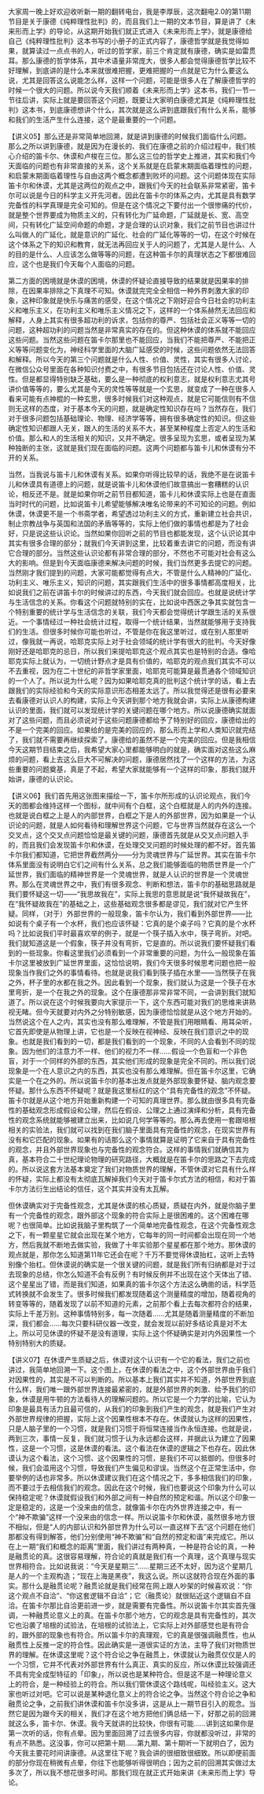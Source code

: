 大家周一晚上好欢迎收听新一期的翻转电台，我是李厚辰，这次翻电2.0的第11期节目是关于康德《纯粹理性批判》的，而且我们上一期的文本节目，算是讲了《未来形而上学》的导论，从这期开始我们就正式进入《未来形而上学》，就是康德给自己《纯粹理性批判》这本书写的小册子的正式内容了，康德哲学就是我觉得如果，就算读过一点点书的人，听过的哲学家，前三个肯定就有康德，确实是如雷贯耳。那么康德的哲学体系，其中术语量非常庞大，很多人都会觉得康德哲学比较不好理解，到底讲的是什么本来就很难把握，更难把握的一点就是它为什么要这么说，尤其是回答这么说能怎么样，这样一个问题，可能是很多人在了解康德哲学的时候一个很大的问题。所以说今天我们顺着《未来形而上学》这本书，我们一节一节往后讲，实际上就是要回答这个问题，既要让大家明白康德尤其是《纯粹理性批判》这本书，到底康德想讲个什么，其次就是这么讲到底跟我们有什么关系，能够和我们的生活产生什么连接，这个是最重要的一个问题。

【讲义05】那么还是非常简单地回溯，就是讲到康德的时候我们面临什么问题。那么之所以讲到康德，就是因为在漫长的、我们在康德之前的介绍过程中，我们核心介绍的笛卡尔、休谟和卢梭在三位。那么这三位的哲学史上推进，其实和我们今天面临的问题也有非常直接的关系，这个关系就是在启蒙末期面临着理性的问题，和启蒙末期面临着理性与自由这两个概念都遭到败坏的问题。这个问题体现在实际笛卡尔和休谟，尤其是这两位的观点之中，跟我们今天的社会联系非常紧密，笛卡尔可以说是今日的科学主义开先河者。因此在笛卡尔的体系之内，尤其是具有数学完备性的科学真理是完全可知的。但是在这个情况之下要付出一个很惨痛的代价，就是整个世界要成为物质主义的，只有转化为广延命题，广延就是长、宽、高空间，只有转化广延空间命题的命题，才是合理的认识对象，我们之前节目也讲过什么叫做人的广延化，就是意识的广延化、社会的广延化等等的一切，在这个时候在这个体系之下的知识和教育，就无法再回应关于人的问题了，尤其是人是什么、人的目的是什么、人应该怎么做等等的问题，在这种笛卡尔的真理状态之下都很难回应，这个也是我们今天每个人面临的问题。

第二方面的困境就是休谟的困境，休谟的怀疑论直接导致的结果就是因果率的排除，在因果率排除之下真理不可知。休谟就完完全全相信一种外界刺激大家的印象，这种印象就是快乐与痛苦的感受，在这个情况之下刚好迎合今日社会的功利主义和唯乐主义，在功利主义和唯乐主义情况之下，这样的一个体系赫然无法回应和解释，人身上其实有很多超功利的诉求，包括你的尊严、包括社会正义等等一切的问题，这种超功利的问题当然是非常真实的存在的。但这种休谟的体系就不能回应这些问题。当然这些问题在笛卡尔那里也不能回应，当我们不能把尊严、不能把正义等等问题变化为，神经科学里面的大脑广延感受的时候，这些问题依然无法回答和解释。所以今天的第三个问题就是什么人性、价值、灵性，其实有很多人讨论，在微信公众号里面在各种知识付费之中，有很多节目包括还在讨论人性、价值、灵性。但是都显得特别缺乏基础，要么是一种彻底的权利意志，就是权利意志尤其号讲价值等等的，要么尤其是今天的灵性等等就是一个玄思，就变成了一种在很多人看来可能有点神棍的一种玄思，很多时候我们对这种观点，就是它可能信则有不信则无这样的态度，对于基本今天的问题，就是确定性知识存在吗？当然存在，我们对于很多问题包括基础理论、物理、经济学等等，拥有很多确定性的知识。但这些确定性知识都跟人无关，跟人的生活的关系不大，甚至某种程度上否定人的生活和价值。那么和人的生活相关的知识，又并不确定。很多呈现为玄思，或者呈现为某种独断的主张，这就是我们现在面临的问题。这两个问题都与笛卡儿和休谟有分不开的关系。

当然，当我说与笛卡儿和休谟有关系。如果你听得比较早的话，我绝不是在说笛卡儿和休谟具有道德上的问题，就是说笛卡儿和休谟他们故意搞出一套糟糕的认识论，相反还不是。就是如果你听之前节目都知道，笛卡儿和休谟实际上也是在直面当时时代的问题，比如说笛卡儿希望能够解决唯名论带来的不可知论的问题。例如休谟，休谟更不是一个书斋学者，希望透过功利主义的方式，重新建立社会共识，制止宗教战争与英国和法国的矛盾等等的，实际上他们做的事情也都是为了社会好，只是说这些认识论。当然如果你回听之前的节目也都能发现，这个认识论其中其实有很多合理的部分；就我们今天讲到这里，比较着重去讲它的问题，而没有讲它合理的部分。当然这些认识论都有非常合理的部分，不然也不可能对社会有这么大的影响。但是到今天面临康德来解决问题的时候，我们当然更多去提它的问题。当然刚才我们提到的问题，大家可能都觉得有点大，不管是什么人精神的广延化、功利主义、唯乐主义，知识的问题，其实跟我们生活中的很多事情都高度相关，比如说我们之前在讲笛卡尔的时候讲过的东西，今天我们就会回应。也就是说统计学与生活信念的关系。你看这个问题就特别的实在，比如说中西医之争其实就包含一个特别重要的统计学与生活信念的关联，我们今天都会觉得统计学跟生活的关系很近。一个事情经过一种社会统计过程，取得一个统计结果，当然就能够用于支持我们的生活。但很多时候你可能也听过，不管是你在我这里听过，或在别人那里听过，像我就一再说，哈耶克实际上对于社会领域的统计学有很大的批判。今天好像刚好还是哈耶克的忌日，所以我们来提哈耶克这个观点其实也是特别的合适。像哈耶克实际上就认为，一切统计野点才是具有价值的，哈耶克的观点我们其实不可以不去重视，因为在二十世纪的非哲学家里面，哈耶克可能算是最贯通各个领域知识的一个人了。所以说为什么呢？因为如果哈耶克真的批判这个统计学的话，看上去跟我们的实际经验和今天的实际意识形态相差太远了。所以我觉得还是很有必要来去看康德对认识人的构建，实际上今天讲到那个地方我就会讲，实际上从康德构建认识的里面，我们就可以发现统计学的关键问题在哪个地方。所以说康德确实就面对了这些问题，而且必须说对于这些问题康德都给予了特别好的回应，康德给出的不是一个完美的回应。如果给的是完美的回应的，那么形而上学和人类知识就完结了，我们就不需要再继续探索了。康德给的虽然不是一个完美的回应。但是我相信今天这期节目结束之后，我希望大家心里都能够明白的就是，确实面对这些这么麻烦的问题，看上去这么巨大不可解决的问题，康德居然找了一个这样的方法，为这些重要的问题奠基，真是了不起，希望大家就能够有一个这样的印象，那我们就开始讲，康德的认识论。

【讲义06】我们首先用这张图来描绘一下，笛卡尔所形成的认识论观点，我们今天的图都会维持这样一个图标，就中间有个白框，这个白框就是人的内外的连接。也就是说白框之上是人的内部世界，白框之下是人的外部世界，因为如果是一个认识论的问题，就是人如何看待和理解世界这个问题，它与世界当然就存在这么一个交叉点，这个交叉点问题恰恰是最关键的问题，康德首先就是从交叉点问题入手的，而且我们会发现笛卡尔和休谟，在处理交叉问题的时候处理的都不好。首先笛卡尔我们都知道，它把世界截然两分——分为灵魂世界与广延世界。其实在笛卡尔体系里面没有说明白它们之间有什么关系，总之我们能够面临的物质世界是一个广延世界，我们面临的精神世界是一个灵魂世界，就是人认识的世界是一个灵魂世界。那么在灵魂世界之中，我们有很多观念、判断和想法，笛卡尔的基础思路就是我们要怀疑这一切——“我思故我在”，实际上我思的意思就是说“我怀疑故我在”，在“我怀疑故我在”的基础之上，这些基础观念很多都是谬见，我们就对它产生怀疑。同样，（对于）外部世界的一般现象，笛卡尔认为，我们看到外部世界——比如说有个桌子有一个水杯，我们也应该怀疑：它真的是个桌子吗？它真的是个水杯吗？比如说我们平时最喜欢举的例子，就是一个筷子插入水中，筷子弯折。对吧。我们就知道这是一个假象，筷子并没有弯折，它是直的。所以说我们要怀疑我们看到的一些现象。你看这里我们必须看到一个非常重要的问题，为什么一般现象在笛卡尔这里被放到广延世界里面，这恰恰说明，我们今天很多时候思考问题也把一般现象当作我们之外的事情看待。也就是说我们看到筷子插在水里——当然筷子在我之外，杯子里的水都在我之外。因此看到一个现象，我们就认为这是一个筷子在水里弯折，是一个在我之外的现象。这个在康德那非常非常不同，一会讲到我们就知道了。所以说在这个时候我要向大家提示一下，这个东西可能对我们的思维来讲熟视无睹。但今天就要对内外之分特别敏感，因为康德恰恰就是从这个地方开始的。当然说这个在人之内，其实也没有那么难理解，不管是我们用眼睛看、用耳朵听，它首先即使是从物理上讲，它也是一个反映在视神经、反映在我们意识之中的现象。也就是我们看到的一切，都是我们看到的一个现象，不同的人会看到不同的现象。因为他们的注意力不一样、他们的视力不一样……假设一个色盲和一个非色盲，对于一个同样的外部的东西，其实他们形成的现象是完全不同的。所以我们说现象是一个在人意识之内的东西，其实也没有那么难理解。但在笛卡尔这里，它确实是一个在之外的。所以说笛卡尔的基本出发点就是外部现象要怀疑、脑内观念要怀疑。那什么东西不怀疑呢？就是我这里标红的这个“具有完备性的观念”不怀疑。笛卡尔就是从这个地方开始重新构建一个可知的真理世界。那么就由很多具有完备性的基础观念形成假设和公理，然后在假设、公理之上通过演绎和分析，具有完备性的观念系统就能够被建立出来，比如说几何学等等的。那么再去使用一套跟培根相关的实验法，我们就可以找到在我们脑子里面具有完备性的观念，在现实世界有没有和它匹配的现象。如果有的话那么这个事情就算是证明了它来自于具有完备性的观念，并且外部世界现象也与完备性的观念符合。这样的事情我们就确信其为真，基本符合二十世纪理论物理的研究路径，大概就是在笛卡尔的思路之下去完成的。所以说这套方法基本奠定了我们对物质世界的理解，不管休谟对它具有什么样的怀疑，实际上都没有太彻底瓦解掉我们今天对于笛卡尔式方法的相信，和对于笛卡尔方法衍生出结论的信任，这个其实并没有太瓦解。

但休谟确实对于完备性观念，尤其是休谟的核心质疑，质疑在内外，就是你脑子里有一个完备性的观念，跟外部这个现象的符合实际上是很困难的。这个困难在哪呢？也很简单。比如说我脑子里构筑了一个简单地完备性观念，在这个完备性观念之下，有一颗星星它就会出现在某个地方，它每年的同一时间都会出现在同一个地方，然后我就不断地去做实验，我做了十年实验那个星星都在那个地方。那休谟的观点就是，那你怎么知道第11年它还会在呢？千万不要觉得休谟抬杠，这听上去特别像个抬杠。但休谟说的确实是一个很关键的问题，就是我们所有归纳都是对于过去现象的总结，你怎么知道不会有反例？有时候反例并不出现在这个天体出了错、这个星星出了错，而是我们知道，如果真的笛卡尔这个方法这么确凿的话，科学范式转换就不会发生了。很多时候我们都发现随着这个测量精度的增加，随着视角的转变等等的，随着发现了以前不知道的元素，之前那个看上去每次都符合的结果，实际上千差万别。这种事情特别多，每一次随着……尤其是随着测量精度的不断加深，我们都会……每次只要科研仪器一改变，就会发现以前好多结论真是对不太上。所以可见休谟的怀疑不是没有道理，实际上这个怀疑确实是对内外因果性一个特别特别大的质疑。

【讲义07】在休谟产生质疑之后，休谟对这个认识有一个它的看法，我们之前也讲过，我简单地回溯一下。这个图上，在休谟的看法之中，这个外部世界由于我们对因果性的，其实是不可以判断的。所以基本上我们其实并不知道，外部世界到底什么样，我们唯一跟外部世界连接最紧密的，就是外部世界的刺激、给予我们的印象，休谟是用牛顿的方法看待人的理解问题的。所以它是一个力学的比喻，它认为印象是最具有活力且最可信的，从我们的印象到我们产生的观念，就是我们产生对外部世界规律的把握，实际上这个因果性根本不存在。休谟就认为这样的因果性，只是人脑子里的一个习惯，就是我们习惯于将恒常连接当作永恒连接。也就是说，两到三次，事情一反复，我们就习惯于认为永远都会这样，并据此认为建立了因果性，这是一个习惯，这是休谟的看法。这个看法在休谟的逻辑之下也存在。因此休谟认为这个看法，这个习惯、这个因果性的习惯，是我们不可以抵御的。但很多时候，我们会滥用这个习惯，导致我们产生偏见和谬误。当然这个在正常生活中，你要举例的话也非常多。所以休谟建议我们在这个情况之下，多多相信我们的印象，而不要过于去相信我们的观念。因此在这个时候，我们也要说这个印象为什么可以保持稳定呢？休谟就假设我们和外部之间有一种自然的预定和谐。所以这个印象一定是稳定的，这是一个没来由的信念，就像笛卡尔在内外世界连接之中，有一个“神不欺骗”这样一个没来由的信念一样。所以说笛卡尔和休谟，虽然很多地方很不相似，但是“人的内部认识和外部世界为什么可以一直这样下去”这个问题在他们那都没有得到解答，他们分别使用“神不欺骗”和“自然的预定和谐”来完成它。所以在上一期“我们和概念的距离”里面，我们讲过有两种真，一种是符合论的真，一种是融贯论的真。这很容易理解，符合论的真就是我们有一个真理，这个真理与现实世界相符合。比如说我说：“今天是星期三”……星期三还不太好，因为这个星期几是人的一个主观构造；“现在上海是黑夜”，我这么说。所以这就符合现在外面的事实。那什么是融贯论呢？融贯论就是我们经常在网上跟人吵架的时候喜欢说：“你这个观点不自洽”、“你这套逻辑不自洽”；它（融贯论）就很贴近这个逻辑自不自洽。在笛卡尔那比自洽更前进一步，就是需要有完备性。所以说笛卡尔其实首先强调，一种融贯论意义上的真。在笛卡尔那个地方，它的观念是具有完备性的，其次它也沿袭了培根的试验法，在培根的试验法上，它实际上对外部感觉也是有符合的，跟外部的现象也有符合。所以笛卡尔的真理观，它的真是很强调融贯性，也从融贯性上反推一定的符合性。因此确实是一道很实证的方法，主导了我们对物质世界的理解。在休谟这里呢？这个符合论之争在融贯上，休谟就认为融贯仅仅是人的一个习惯，它并不代表对外部世界有什么真正、真实的反应，所以休谟比较强调还不具有完全成型特征的「印象」，所以说也是某种符合。但是这不是一种理论意义上的符合，是一种经验上的符合。所以我们管休谟这个路线呢，叫经验主义。这大家也听过对吧。它可以说是某种退化意义上的符合论之争。当然这个符合论之争和融贯论之争，之前我们讲休谟和笛卡尔没多讲，这是从上一期节目引入的观念。当然它是因为跟今天的相关，我们才在这个地方把他们俩总结一下，好那之前的回溯就这么多，笛卡尔、休谟。我今天就讲的比较快，你很有可能……讲到这如果你是第一次听的话，你有点晕。因为里面回溯了过去很多内容，你就都没听过，非常的有点不熟悉。这没事，你可以把第十期……第九期、第十期听一下就明白了，因为今天我主要花时间讲康德。从这里往下呢？我会讲的很细致很细致。所以即便前面的部分你现在稍微有点晕，你往下也能够听得很明白；因为之前的回溯其实做过太多次了，所以我不想花很多时间。那我们现在就正式开始来讲《未来形而上学》导论。